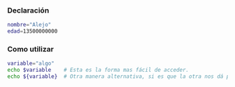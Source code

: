 ### Declaración
~~~bash
nombre="Alejo"
edad=13500000000
~~~

### Como utilizar
~~~bash
variable="algo"
echo $variable    # Esta es la forma mas fácil de acceder.
echo ${variable}  # Otra manera alternativa, si es que la otra nos dá problema
~~~
